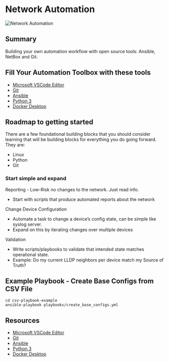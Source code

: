 # Network Automation

![Network Automation](https://img.shields.io/badge/Network%20Automation-blue&?style=for-the-badge&logo=ansible)

## Summary

Building your own automation workflow with open source tools: Ansible, NetBox and Git.

## Fill Your Automation Toolbox with these tools

- [Microsoft VSCode Editor](https://code.visualstudio.com/Download)
- [Git](https://git-scm.com/book/en/v2/Getting-Started-Installing-Git)
- [Ansible](https://docs.ansible.com/ansible/latest/installation_guide/intro_installation.html)
- [Python 3](https://www.python.org/downloads/)
- [Docker Desktop](https://www.docker.com/products/docker-desktop)

## Roadmap to getting started

There are a few foundational building blocks that you should consider learning that will be building blocks for everything you do going forward.  They are:

- Linux
- Python
- Git

### Start simple and expand

Reporting - Low-Risk no changes to the network.  Just read info.

- Start with scripts that produce automated reports about the network

Change Device Configuration

- Automate a task to change a device’s config state, can be simple like syslog server.
- Expand on this by iterating changes over multiple devices

Validation

- Write scripts/playbooks to validate that intended state matches operational state.
- Example:  Do my current LLDP neighbors per device match my Source of Truth?

## Example Playbook - Create Base Configs from CSV File

```text
cd csv-playbook-example
ansible-playbook playbooks/create_base_configs.yml
```

## Resources

- [Microsoft VSCode Editor](https://code.visualstudio.com/Download)
- [Git](https://git-scm.com/book/en/v2/Getting-Started-Installing-Git)
- [Ansible](https://docs.ansible.com/ansible/latest/installation_guide/intro_installation.html)
- [Python 3](https://www.python.org/downloads/)
- [Docker Desktop](https://www.docker.com/products/docker-desktop)
